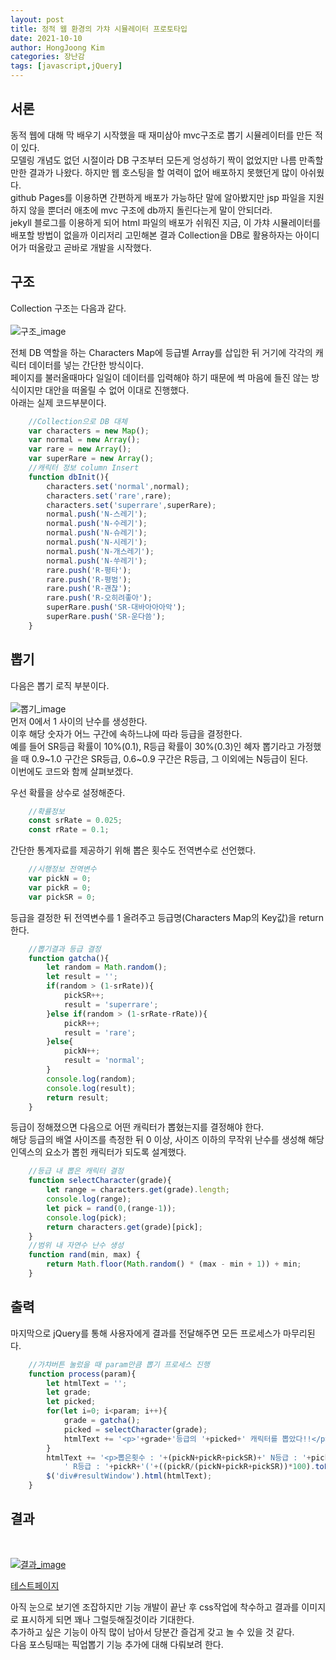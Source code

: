 ```yaml
---
layout: post
title: 정적 웹 환경의 가챠 시뮬레이터 프로토타입
date: 2021-10-10
author: HongJoong Kim
categories: 장난감
tags: [javascript,jQuery]
---
```


## 서론

동적 웹에 대해 막 배우기 시작했을 때 재미삼아 mvc구조로 뽑기 시뮬레이터를 만든 적이 있다.<br>
모델링 개념도 없던 시절이라 DB 구조부터 모든게 엉성하기 짝이 없었지만 나름 만족할만한 결과가 나왔다. 하지만 웹 호스팅을 할 여력이 없어 배포하지 못했던게 많이 아쉬웠다.<br>
github Pages를 이용하면 간편하게 배포가 가능하단 말에 알아봤지만 jsp 파일을 지원하지 않을 뿐더러 애초에 mvc 구조에 db까지 돌린다는게 말이 안되더라.<br>
jekyll 블로그를 이용하게 되어 html 파일의 배포가 쉬워진 지금, 이 가챠 시뮬레이터를 배포할 방법이 없을까 이리저리 고민해본 결과 Collection을 DB로 활용하자는 아이디어가 떠올랐고 곧바로 개발을 시작했다.

## 구조
Collection 구조는 다음과 같다.<br><br>
![구조_image](https://hkim25.github.io/assets/images/post/2021-10-10-gatcha-v100/1.png)<br>

전체 DB 역할을 하는 Characters Map에 등급별 Array를 삽입한 뒤 거기에 각각의 캐릭터 데이터를 넣는 간단한 방식이다.<br>
페이지를 불러올때마다 일일이 데이터를 입력해야 하기 때문에 썩 마음에 들진 않는 방식이지만 대안을 떠올릴 수 없어 이대로 진행했다.<br>
아래는 실제 코드부분이다.

```javascript
    //Collection으로 DB 대체
    var characters = new Map();
    var normal = new Array();
    var rare = new Array();
    var superRare = new Array();
    //캐릭터 정보 column Insert
    function dbInit(){
        characters.set('normal',normal);
        characters.set('rare',rare);
        characters.set('superrare',superRare);
        normal.push('N-스레기');
        normal.push('N-수레기');
        normal.push('N-슈레기');
        normal.push('N-시레기');
        normal.push('N-개스레기');
        normal.push('N-쑤레기');
        rare.push('R-평타');
        rare.push('R-평범');
        rare.push('R-괜찮');
        rare.push('R-오히려좋아');
        superRare.push('SR-대바아아아악');
        superRare.push('SR-운다씀');
    }
```

## 뽑기

다음은 뽑기 로직 부분이다.<br><br>
![뽑기_image](https://hkim25.github.io/assets/images/post/2021-10-10-gatcha-v100/2.png)<br>
먼저 0에서 1 사이의 난수를 생성한다.<br>
이후 해당 숫자가 어느 구간에 속하느냐에 따라 등급을 결정한다.<br>
예를 들어 SR등급 확률이 10%(0.1), R등급 확률이 30%(0.3)인 혜자 뽑기라고 가정했을 때
0.9\~1.0 구간은 SR등급, 0.6\~0.9 구간은 R등급, 그 이외에는 N등급이 된다.<br>
이번에도 코드와 함께 살펴보겠다.<br>

우선 확률을 상수로 설정해준다.<br>

```javascript
    //확률정보
    const srRate = 0.025;
    const rRate = 0.1;
```

간단한 통계자료를 제공하기 위해 뽑은 횟수도 전역변수로 선언했다.<br>

```javascript
    //시행정보 전역변수
    var pickN = 0;
    var pickR = 0;
    var pickSR = 0;
```

등급을 결정한 뒤 전역변수를 1 올려주고 등급명(Characters Map의 Key값)을 return 한다.<br>

```javascript
    //뽑기결과 등급 결정
    function gatcha(){
        let random = Math.random();
        let result = '';
        if(random > (1-srRate)){
            pickSR++;
            result = 'superrare';
        }else if(random > (1-srRate-rRate)){
            pickR++;
            result = 'rare';
        }else{
            pickN++;
            result = 'normal';
        }
        console.log(random);
        console.log(result);
        return result;
    }
```

등급이 정해졌으면 다음으로 어떤 캐릭터가 뽑혔는지를 결정해야 한다.<br>
해당 등급의 배열 사이즈를 측정한 뒤 0 이상, 사이즈 이하의 무작위 난수를 생성해 해당 인덱스의 요소가 뽑힌 캐릭터가 되도록 설계했다.<br>

```javascript
    //등급 내 뽑은 캐릭터 결정
    function selectCharacter(grade){
        let range = characters.get(grade).length;
        console.log(range);
        let pick = rand(0,(range-1));
        console.log(pick);
        return characters.get(grade)[pick];
    }
    //범위 내 자연수 난수 생성
    function rand(min, max) {
        return Math.floor(Math.random() * (max - min + 1)) + min;
    }
```

## 출력

마지막으로 jQuery를 통해 사용자에게 결과를 전달해주면 모든 프로세스가 마무리된다.<br>

```javascript
    //가챠버튼 눌렀을 때 param만큼 뽑기 프로세스 진행
    function process(param){
        let htmlText = '';
        let grade;
        let picked;
        for(let i=0; i<param; i++){
            grade = gatcha();
            picked = selectCharacter(grade);
            htmlText += '<p>'+grade+'등급의 '+picked+' 캐릭터를 뽑았다!!</p>';
        }
        htmlText += '<p>뽑은횟수 : '+(pickN+pickR+pickSR)+' N등급 : '+pickN+'('+((pickN/(pickN+pickR+pickSR))*100).toFixed(2)+'%)'+
            ' R등급 : '+pickR+'('+((pickR/(pickN+pickR+pickSR))*100).toFixed(2)+'%)'+' SR등급 : '+pickSR+'('+((pickSR/(pickN+pickR+pickSR))*100).toFixed(2)+'%)'+'</p>';
        $('div#resultWindow').html(htmlText);
    }
```

## 결과
<br>

[![결과_image](https://hkim25.github.io/assets/images/post/2021-10-10-gatcha-v100/3.PNG)](https://hkim25.github.io/assets/pages/gatcha/gatcha-v100.html)

<a href="https://hkim25.github.io/assets/pages/gatcha/gatcha-v100.html" target="_blank">테스트페이지</a>
<br>


아직 눈으로 보기엔 조잡하지만 기능 개발이 끝난 후 css작업에 착수하고 결과를 이미지로 표시하게 되면 꽤나 그럴듯해질것이라 기대한다. <br>
추가하고 싶은 기능이 아직 많이 남아서 당분간 즐겁게 갖고 놀 수 있을 것 같다.<br>
다음 포스팅때는 픽업뽑기 기능 추가에 대해 다뤄보려 한다.<br>














